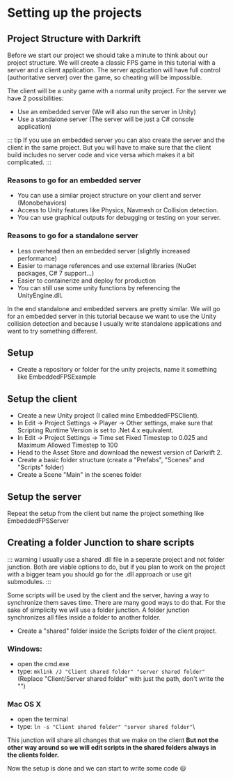 
# Setting up the projects

## Project Structure with Darkrift
Before we start our project we should take a minute to think about our project structure.
We will create a classic FPS game in this tutorial with a server and a client application. The server application will have full control (authoritative server) over the game, so cheating will be impossible.

The client will be a unity game with a normal unity project. For the server we have 2 possibilities:
- Use an embedded server (We will also run the server in Unity)
- Use a standalone server (The server will be just a C# console application)


::: tip
 If you use an embedded server you can also create the server and the client in the same project. But you will have to make sure that the client build includes no server code and vice versa which makes it a bit complicated.
:::

### Reasons to go for an embedded server
- You can use a similar project structure on your client and server (Monobehaviors) 
- Access to Unity features like Physics, Navmesh or Collision detection.
- You can use graphical outputs for debugging or testing on your server.

### Reasons to go for a standalone server
- Less overhead then an embedded server (slightly increased performance)
- Easier to manage references and use external libraries (NuGet packages, C# 7 support...)
- Easier to containerize and deploy for production
- You can still use some unity functions by referencing the UnityEngine.dll.

In the end standalone and embedded servers are pretty similar. We will go for an embedded server in this tutorial because we want to use the Unity collision detection and because I usually write standalone applications and want to try something different.

## Setup
- Create a repository or folder for the unity projects, name it something like EmbeddedFPSExample

## Setup the client
- Create a new Unity project (I called mine EmbeddedFPSClient).
- In Edit -> Project Settings -> Player -> Other settings, make sure that Scripting Runtime Version is set to .Net 4.x equivalent.
- In Edit -> Project Settings -> Time set Fixed Timestep to 0.025 and Maximum Allowed Timestep to 100
- Head to the Asset Store and download the newest version of Darkrift 2.
- Create a basic folder structure (create a "Prefabs", "Scenes" and "Scripts" folder)
- Create a Scene "Main" in the scenes folder
## Setup the server
Repeat the setup from the client but name the project something like EmbeddedFPSServer

## Creating a folder Junction to share scripts

::: warning
I usually use a shared .dll file in a seperate project and not folder junction. Both are viable options to do, but if you plan to work on the project with a bigger team you should go for the .dll approach or use git submodules.
:::

Some scripts will be used by the client and the server, having a way to synchronize them saves time. There are many good ways to do that. For the sake of simplicity we will use a folder junction. A folder junction synchronizes all files inside a folder to another folder. 
- Create a "shared" folder inside the Scripts folder of the client project.

### Windows:
- open the cmd.exe
- type: ```mklink /J "Client shared folder" "server shared folder"```\
(Replace "Client/Server shared folder" with just the path, don't write the "")

### Mac OS X
- open the terminal
- type: ```ln -s "Client shared folder" "server shared folder"```\



This junction will share all changes that we make on the client **But not the other way around so we will edit scripts in the shared folders always in the clients folder.**

Now the setup is done and we can start to write some code :smiley: 